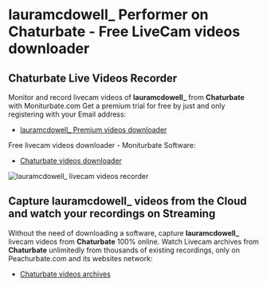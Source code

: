# lauramcdowell_ Performer on Chaturbate - Free LiveCam videos downloader

## Chaturbate Live Videos Recorder

Monitor and record livecam videos of **lauramcdowell_** from **Chaturbate** with Moniturbate.com
Get a premium trial for free by just and only registering with your Email address:
* [lauramcdowell_ Premium videos downloader](https://moniturbate.com/request-demo-licence-key.html)

Free livecam videos downloader - Moniturbate Software:
* [Chaturbate videos downloader](https://moniturbate.com/moniturbate-download-software.html)

![lauramcdowell_ livecam videos recorder](https://peachurnet.com/templates/moniturbate-software.png)


## Capture lauramcdowell_ videos from the Cloud and watch your recordings on Streaming

Without the need of downloading a software, capture **lauramcdowell_** livecam videos from **Chaturbate** 100% online.
Watch Livecam archives from **Chaturbate** unlimitedly from thousands of existing recordings, only on Peachurbate.com and its websites network:
* [Chaturbate videos archives](https://peachurnet.com/)